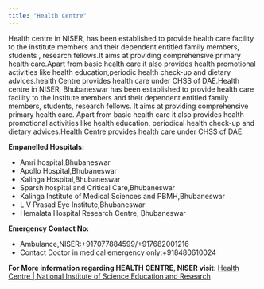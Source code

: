 ```yaml
---
title: "Health Centre"
---
```

Health centre in NISER, has been established to provide health care facility to the institute members and their dependent entitled family members, students , research fellows.It aims at providing comprehensive primary health care.Apart from basic health care it also provides health promotional activities like health education,periodic health check-up and dietary advices.health Centre provides health care under CHSS of DAE.Health centre in NISER, Bhubaneswar has been established to provide health care facility to the Institute members and their dependent entitled family members, students, research fellows. It aims at providing comprehensive primary health care. Apart from basic health care it also provides health promotional activities like health education, periodical health check-up and dietary advices.Health Centre provides health care under CHSS of DAE.

**Empanelled Hospitals:**



* Amri hospital,Bhubaneswar
* Apollo Hospital,Bhubaneswar
* Kalinga Hospital,Bhubaneswar
* Sparsh hospital and Critical Care,Bhubaneswar
* Kalinga Institute of Medical Sciences and PBMH,Bhubaneswar
* L V Prasad Eye Institute,Bhubaneswar
* Hemalata Hospital Research Centre, Bhubaneswar

**Emergency Contact No:**



* Ambulance,NISER:+917077884599/+917682001216
* Contact Doctor in medical emergency only:+918480610024

**For More information regarding HEALTH CENTRE, NISER visit**: [Health Centre | National Institute of Science Education and Research](https://www.niser.ac.in/healthcentre/)